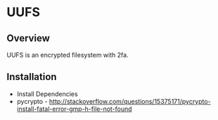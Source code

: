 # UUFS
## Overview
UUFS is an encrypted filesystem with 2fa.

## Installation
* Install Dependencies
 * pycrypto - http://stackoverflow.com/questions/15375171/pycrypto-install-fatal-error-gmp-h-file-not-found


